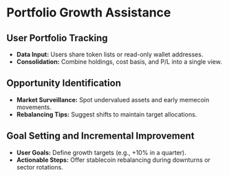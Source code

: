 # Portfolio Growth Assistance

## User Portfolio Tracking

- **Data Input:** Users share token lists or read-only wallet addresses.
- **Consolidation:** Combine holdings, cost basis, and P/L into a single view.

## Opportunity Identification

- **Market Surveillance:** Spot undervalued assets and early memecoin movements.
- **Rebalancing Tips:** Suggest shifts to maintain target allocations.

## Goal Setting and Incremental Improvement

- **User Goals:** Define growth targets (e.g., +10% in a quarter).
- **Actionable Steps:** Offer stablecoin rebalancing during downturns or sector rotations.
